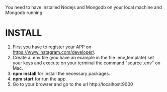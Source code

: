 You need to have installed Nodejs and Mongodb on your local machine and Mongodb running.

# INSTALL

1.  First you have to register your APP on https://www.instagram.com/developer/.
2.  Create a .env file (you have an example in the file .env_template) set your keys
    and execute on your terminal the command "source .env" on Mac.
3.  **npm install** for install the necessary packages.
4.  **npm start** for run the app.
5.  Go to your browser and go to the url http://localhost:9000
